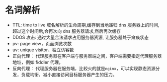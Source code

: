 # 名词解析

- TTL: time to live 域名解析的生命周期,缓存到当地递归 dns 服务器上的时间,超过这个时间后,会再次向 dns 服务器请求,然后再次缓存
- DDOS 攻击: 通过大量合法请求占用服务器资源, 让服务器处于瘫痪状态
- pv: page view，页面浏览次数
- uv: unique visitor，独立访客数
- 正向代理： 代理服务器在客户端与服务器端之间，客户端需要指定代理服务器地址，例如 fiddler 代理。
- 反向代理： 代理服务器在服务端，比较火的就是`nginx`，可以实现静态资源分发，负载均衡，减小直接访问目标服务器产生的压力。

